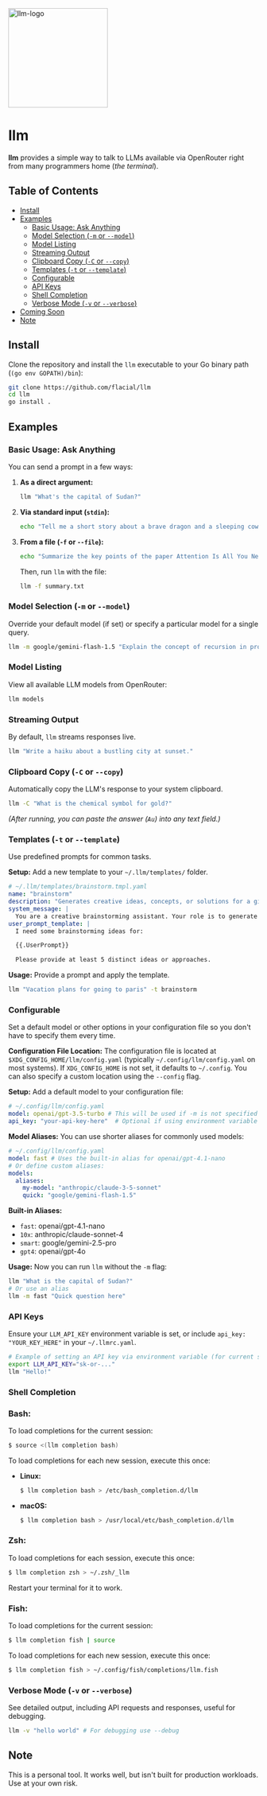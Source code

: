 <img src="https://github.com/user-attachments/assets/6eaaf692-91f9-4faa-bd0a-22513089c4f3" alt="llm-logo" style="width: 200px; height: 200px;">

# llm

**llm** provides a simple way to talk to LLMs available via OpenRouter right from many programmers home (_the terminal_).

## Table of Contents

- [Install](#install)
- [Examples](#examples)
  - [Basic Usage: Ask Anything](#basic-usage-ask-anything)
  - [Model Selection (`-m` or `--model`)](#model-selection--m-or---model)
  - [Model Listing](#model-listing)
  - [Streaming Output](#streaming-output)
  - [Clipboard Copy (`-C` or `--copy`)](#clipboard-copy--c-or---copy)
  - [Templates (`-t` or `--template`)](#templates--t-or---template)
  - [Configurable](#configurable)
  - [API Keys](#api-keys)
  - [Shell Completion](#shell-completion)
  - [Verbose Mode (`-v` or `--verbose`)](#verbose-mode--v-or---verbose)
- [Coming Soon](#coming-soon)
- [Note](#note)

## Install

Clone the repository and install the `llm` executable to your Go binary path (`(go env GOPATH)/bin`):

```bash
git clone https://github.com/flacial/llm
cd llm
go install .
```

## Examples

### Basic Usage: Ask Anything

You can send a prompt in a few ways:

1.  **As a direct argument:**

    ```bash
    llm "What's the capital of Sudan?"
    ```

2.  **Via standard input (`stdin`):**

    ```bash
    echo "Tell me a short story about a brave dragon and a sleeping cow." | llm
    ```

3.  **From a file (`-f` or `--file`):**

    ```bash
    echo "Summarize the key points of the paper Attention Is All You Need." > summary.txt
    ```

    Then, run `llm` with the file:

    ```bash
    llm -f summary.txt
    ```

### Model Selection (`-m` or `--model`)

Override your default model (if set) or specify a particular model for a single query.

```bash
llm -m google/gemini-flash-1.5 "Explain the concept of recursion in programming as if I'm a grug programmer."
```

### Model Listing

View all available LLM models from OpenRouter:

```bash
llm models
```

### Streaming Output

By default, `llm` streams responses live.

```bash
llm "Write a haiku about a bustling city at sunset."
```

### Clipboard Copy (`-C` or `--copy`)

Automatically copy the LLM's response to your system clipboard.

```bash
llm -C "What is the chemical symbol for gold?"
```

_(After running, you can paste the answer (`Au`) into any text field.)_

### Templates (`-t` or `--template`)

Use predefined prompts for common tasks.

**Setup:** Add a new template to your `~/.llm/templates/` folder.

```yaml
# ~/.llm/templates/brainstorm.tmpl.yaml
name: "brainstorm"
description: "Generates creative ideas, concepts, or solutions for a given topic."
system_message: |
  You are a creative brainstorming assistant. Your role is to generate a diverse range of ideas, concepts, or solutions based on the user's input. Think broadly, explore different angles, and provide innovative suggestions. Encourage out-of-the-box thinking.
user_prompt_template: |
  I need some brainstorming ideas for:

  {{.UserPrompt}}

  Please provide at least 5 distinct ideas or approaches.
```

**Usage:** Provide a prompt and apply the template.

```bash
llm "Vacation plans for going to paris" -t brainstorm
```

### Configurable

Set a default model or other options in your configuration file so you don't have to specify them every time.

**Configuration File Location:** The configuration file is located at `$XDG_CONFIG_HOME/llm/config.yaml` (typically `~/.config/llm/config.yaml` on most systems). If `XDG_CONFIG_HOME` is not set, it defaults to `~/.config`. You can also specify a custom location using the `--config` flag.

**Setup:** Add a default model to your configuration file:

```yaml
# ~/.config/llm/config.yaml
model: openai/gpt-3.5-turbo # This will be used if -m is not specified
api_key: "your-api-key-here"  # Optional if using environment variable
```

**Model Aliases:** You can use shorter aliases for commonly used models:

```yaml
# ~/.config/llm/config.yaml
model: fast # Uses the built-in alias for openai/gpt-4.1-nano
# Or define custom aliases:
models:
  aliases:
    my-model: "anthropic/claude-3-5-sonnet"
    quick: "google/gemini-flash-1.5"
```

**Built-in Aliases:**
- `fast`: openai/gpt-4.1-nano
- `10x`: anthropic/claude-sonnet-4
- `smart`: google/gemini-2.5-pro
- `gpt4`: openai/gpt-4o

**Usage:** Now you can run `llm` without the `-m` flag:

```bash
llm "What is the capital of Sudan?"
# Or use an alias
llm -m fast "Quick question here"
```

### API Keys

Ensure your `LLM_API_KEY` environment variable is set, or include `api_key: "YOUR_KEY_HERE"` in your `~/.llmrc.yaml`.

```bash
# Example of setting an API key via environment variable (for current session)
export LLM_API_KEY="sk-or-..."
llm "Hello!"
```

### Shell Completion

### Bash:

To load completions for the current session:

```bash
$ source <(llm completion bash)
```

To load completions for each new session, execute this once:

- **Linux:**
  ```bash
  $ llm completion bash > /etc/bash_completion.d/llm
  ```
- **macOS:**
  ```bash
  $ llm completion bash > /usr/local/etc/bash_completion.d/llm
  ```

### Zsh:

To load completions for each session, execute this once:

```bash
$ llm completion zsh > ~/.zsh/_llm
```

Restart your terminal for it to work.

### Fish:

To load completions for the current session:

```bash
$ llm completion fish | source
```

To load completions for each new session, execute this once:

```bash
$ llm completion fish > ~/.config/fish/completions/llm.fish
```

### Verbose Mode (`-v` or `--verbose`)

See detailed output, including API requests and responses, useful for debugging.

```bash
llm -v "hello world" # For debugging use --debug
```

## Note

This is a personal tool. It works well, but isn't built for production workloads. Use at your own risk.
